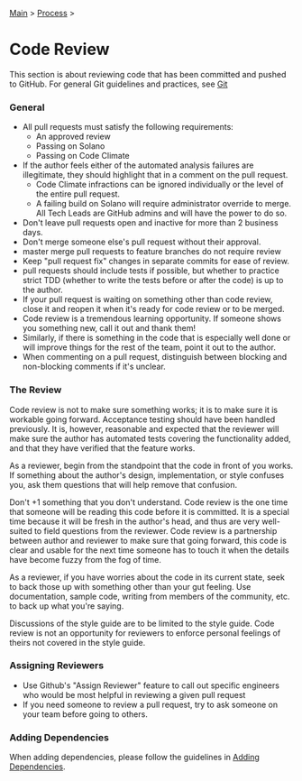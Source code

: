 [Main](../../README.md) >
[Process](../README.md) >

# Code Review

This section is about reviewing code that has been committed and pushed to
GitHub. For general Git guidelines and practices, see
[Git](../../code/git/README.md)

### General

- All pull requests must satisfy the following requirements:
    - An approved review
    - Passing on Solano
    - Passing on Code Climate
- If the author feels either of the automated analysis failures are
  illegitimate, they should highlight that in a comment on the pull request.
    - Code Climate infractions can be ignored individually or the level of the
      entire pull request.
    - A failing build on Solano will require administrator override to merge.
      All Tech Leads are GitHub admins and will have the power to do so.
- Don't leave pull requests open and inactive for more than 2 business days.
- Don't merge someone else's pull request without their approval.
- master merge pull requests to feature branches do not require review
- Keep "pull request fix" changes in separate commits for ease of review.
- pull requests should include tests if possible, but whether to practice strict
  TDD (whether to write the tests before or after the code) is up to the author.
- If your pull request is waiting on something other than code review, close it
  and reopen it when it's ready for code review or to be merged.
- Code review is a tremendous learning opportunity. If someone shows you
  something new, call it out and thank them!
- Similarly, if there is something in the code that is especially well done or
  will improve things for the rest of the team, point it out to the author.
- When commenting on a pull request, distinguish between blocking and
  non-blocking comments if it's unclear.

### The Review

Code review is not to make sure something works; it is to make sure it is
workable going forward. Acceptance testing should have been handled previously.
It is, however, reasonable and expected that the reviewer will make sure the
author has automated tests covering the functionality added, and that they have
verified that the feature works.

As a reviewer, begin from the standpoint that the code in front of you works.
If something about the author's design, implementation, or style confuses you,
ask them questions that will help remove that confusion.

Don't +1 something that you don't understand. Code review is the one time that
someone will be reading this code before it is committed. It is a special time
because it will be fresh in the author's head, and thus are very well-suited to
field questions from the reviewer. Code review is a partnership between author
and reviewer to make sure that going forward, this code is clear and usable for
the next time someone has to touch it when the details have become fuzzy from
the fog of time.

As a reviewer, if you have worries about the code in its current state, seek to
back those up with something other than your gut feeling. Use documentation,
sample code, writing from members of the community, etc. to back up what you're
saying.

Discussions of the style guide are to be limited to the style guide. Code review
is not an opportunity for reviewers to enforce personal feelings of theirs not
covered in the style guide.

### Assigning Reviewers

- Use Github's "Assign Reviewer" feature to call out specific engineers who
  would be most helpful in reviewing a given pull request
- If you need someone to review a pull request, try to ask someone on your team before
  going to others.

### Adding Dependencies

When adding dependencies, please follow the guidelines in [Adding
Dependencies](./Adding-Dependencies.md).
